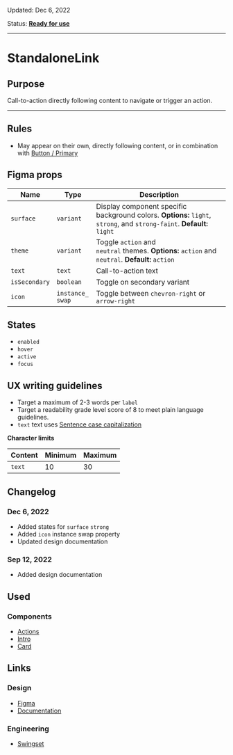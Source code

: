 Updated: Dec 6, 2022

Status: **[Ready for use](https://hashicorp-wpl-documentation.vercel.app/guides/can-i-use#ready-for-use)**

---

# StandaloneLink

## Purpose

Call-to-action directly following content to navigate or trigger an action.

---

## Rules

- May appear on their own, directly following content, or in combination with [Button / Primary](https://hashicorp-wpl-documentation.vercel.app/components/button/primary)

## Figma props

| Name          | Type              | Description                                                                                                            |
| ------------- | ----------------- | ---------------------------------------------------------------------------------------------------------------------- |
| `surface`     | `variant`         | Display component specific background colors. **Options:** `light`, `strong`, and `strong-faint`. **Default:** `light` |
| `theme`       | `variant`         | Toggle `action` and `neutral` themes. **Options:** `action` and `neutral`. **Default:** `action`                       |
| `text`        | `text`            | Call-to-action text                                                                                                    |
| `isSecondary` | `boolean`         | Toggle on secondary variant                                                                                            |
| `icon`        | `instance_  swap` | Toggle between `chevron-right` or `arrow-right`                                                                        |

## States

- `enabled`
- `hover`
- `active`
- `focus`

## UX writing guidelines

- Target a maximum of 2-3 words per `label`
- Target a readability grade level score of 8 to meet plain language guidelines.
- `text` text uses [Sentence case capitalization](https://apastyle.apa.org/style-grammar-guidelines/capitalization/sentence-case)

**Character limits**

| Content | Minimum | Maximum |
| ------- | ------- | ------- |
| `text`  | 10      | 30      |

## Changelog

### Dec 6, 2022

- Added states for `surface` `strong`
- Added `icon` instance swap property
- Updated design documentation

### Sep 12, 2022

- Added design documentation

## Used

### Components

- [Actions](https://hashicorp-wpl-documentation.vercel.app/components/actions)
- [Intro](https://hashicorp-wpl-documentation.vercel.app/components/intro)
- [Card](https://hashicorp-wpl-documentation.vercel.app/components/card)

## Links

### Design

- [Figma](https://www.figma.com/file/7cYgDM618stjYUHDqAfRec/Components?node-id=2824%3A11407)
- [Documentation](https://hashicorp-wpl-documentation.vercel.app/components/standalone-link)

### Engineering

- [Swingset](https://react-components.vercel.app/components/standalonelink)
